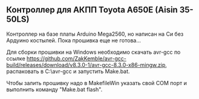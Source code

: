 ﻿## Контроллер для АКПП Toyota A650E (Aisin 35-50LS)

Контроллер на базе платы Arduino Mega2560, но написан на Си без Ардуино костылей.
Пока прошивка еще не готова...


Для сборки прошивки на Windows необходимо скачать avr-gcc по ссылке
https://github.com/ZakKemble/avr-gcc-build/releases/download/v8.3.0-1/avr-gcc-8.3.0-x86-mingw.zip, распаковать в C:\avr-gcc и запустить Make.bat.

Чтобы залить прошивку надо в MakefileWin указать свой COM порт и выполнить команду "Make.bat flash".